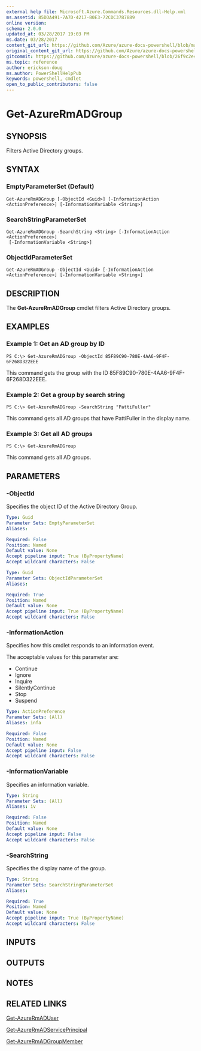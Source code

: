 ```yaml
---
external help file: Microsoft.Azure.Commands.Resources.dll-Help.xml
ms.assetid: 85DDA491-7A7D-4217-B0E3-72CDC3787889
online version:
schema: 2.0.0
updated_at: 03/28/2017 19:03 PM
ms.date: 03/28/2017
content_git_url: https://github.com/Azure/azure-docs-powershell/blob/master/azureps-cmdlets-docs/ResourceManager/AzureRM.Resources/v3.7.0/Get-AzureRmADGroup.md
original_content_git_url: https://github.com/Azure/azure-docs-powershell/blob/master/azureps-cmdlets-docs/ResourceManager/AzureRM.Resources/v3.7.0/Get-AzureRmADGroup.md
gitcommit: https://github.com/Azure/azure-docs-powershell/blob/26f9c2e427e255459b9a3cbc5605a773bb3666e1
ms.topic: reference
author: erickson-doug
ms.author: PowerShellHelpPub
keywords: powershell, cmdlet
open_to_public_contributors: false
---
```


# Get-AzureRmADGroup

## SYNOPSIS
Filters Active Directory groups.

## SYNTAX

### EmptyParameterSet (Default)
```
Get-AzureRmADGroup [-ObjectId <Guid>] [-InformationAction <ActionPreference>] [-InformationVariable <String>]
```

### SearchStringParameterSet
```
Get-AzureRmADGroup -SearchString <String> [-InformationAction <ActionPreference>]
 [-InformationVariable <String>]
```

### ObjectIdParameterSet
```
Get-AzureRmADGroup -ObjectId <Guid> [-InformationAction <ActionPreference>] [-InformationVariable <String>]
```

## DESCRIPTION
The **Get-AzureRmADGroup** cmdlet filters Active Directory groups.

## EXAMPLES

### Example 1: Get an AD group by ID

```
PS C:\> Get-AzureRmADGroup -ObjectId 85F89C90-780E-4AA6-9F4F-6F268D322EEE
```

This command gets the group with the ID 85F89C90-780E-4AA6-9F4F-6F268D322EEE.

### Example 2: Get a group by search string

```
PS C:\> Get-AzureRmADGroup -SearchString "PattiFuller"
```

This command gets all AD groups that have PattiFuller in the display name.

### Example 3: Get all AD groups

```
PS C:\> Get-AzureRmADGroup
```

This command gets all AD groups.

## PARAMETERS

### -ObjectId
Specifies the object ID of the Active Directory Group.

```yaml
Type: Guid
Parameter Sets: EmptyParameterSet
Aliases: 

Required: False
Position: Named
Default value: None
Accept pipeline input: True (ByPropertyName)
Accept wildcard characters: False
```

```yaml
Type: Guid
Parameter Sets: ObjectIdParameterSet
Aliases: 

Required: True
Position: Named
Default value: None
Accept pipeline input: True (ByPropertyName)
Accept wildcard characters: False
```

### -InformationAction
Specifies how this cmdlet responds to an information event.

The acceptable values for this parameter are:

- Continue
- Ignore
- Inquire
- SilentlyContinue
- Stop
- Suspend

```yaml
Type: ActionPreference
Parameter Sets: (All)
Aliases: infa

Required: False
Position: Named
Default value: None
Accept pipeline input: False
Accept wildcard characters: False
```

### -InformationVariable
Specifies an information variable.

```yaml
Type: String
Parameter Sets: (All)
Aliases: iv

Required: False
Position: Named
Default value: None
Accept pipeline input: False
Accept wildcard characters: False
```

### -SearchString
Specifies the display name of the group.

```yaml
Type: String
Parameter Sets: SearchStringParameterSet
Aliases: 

Required: True
Position: Named
Default value: None
Accept pipeline input: True (ByPropertyName)
Accept wildcard characters: False
```

## INPUTS

## OUTPUTS

## NOTES

## RELATED LINKS

[Get-AzureRmADUser](./Get-AzureRmADUser.md)

[Get-AzureRmADServicePrincipal](./Get-AzureRmADServicePrincipal.md)

[Get-AzureRmADGroupMember](./Get-AzureRmADGroupMember.md)
